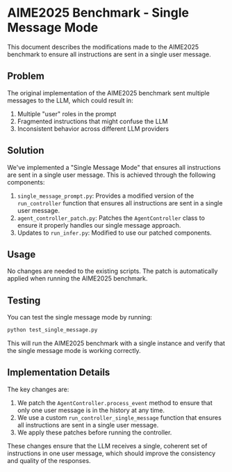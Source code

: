 # AIME2025 Benchmark - Single Message Mode

This document describes the modifications made to the AIME2025 benchmark to ensure all instructions are sent in a single user message.

## Problem

The original implementation of the AIME2025 benchmark sent multiple messages to the LLM, which could result in:
1. Multiple "user" roles in the prompt
2. Fragmented instructions that might confuse the LLM
3. Inconsistent behavior across different LLM providers

## Solution

We've implemented a "Single Message Mode" that ensures all instructions are sent in a single user message. This is achieved through the following components:

1. `single_message_prompt.py`: Provides a modified version of the `run_controller` function that ensures all instructions are sent in a single user message.
2. `agent_controller_patch.py`: Patches the `AgentController` class to ensure it properly handles our single message approach.
3. Updates to `run_infer.py`: Modified to use our patched components.

## Usage

No changes are needed to the existing scripts. The patch is automatically applied when running the AIME2025 benchmark.

## Testing

You can test the single message mode by running:

```bash
python test_single_message.py
```

This will run the AIME2025 benchmark with a single instance and verify that the single message mode is working correctly.

## Implementation Details

The key changes are:

1. We patch the `AgentController.process_event` method to ensure that only one user message is in the history at any time.
2. We use a custom `run_controller_single_message` function that ensures all instructions are sent in a single user message.
3. We apply these patches before running the controller.

These changes ensure that the LLM receives a single, coherent set of instructions in one user message, which should improve the consistency and quality of the responses.